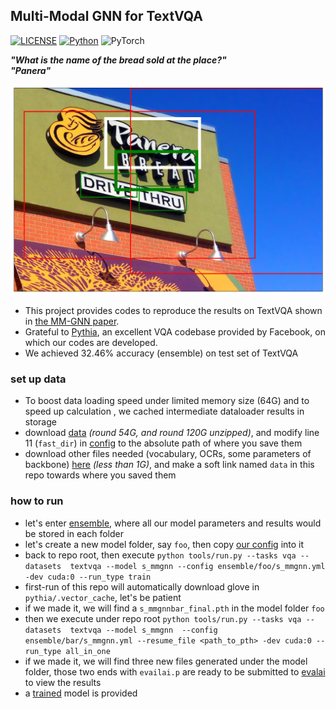 ## Multi-Modal GNN for TextVQA

[![LICENSE](https://img.shields.io/badge/license-MIT-green)](LICENSE)
[![Python](https://img.shields.io/badge/python-3.7-blue.svg)](https://www.python.org/)
![PyTorch](https://img.shields.io/badge/pytorch-1.0.1-%237732a8)

**_"What is the name of the bread sold at the place?"_**  
**_"Panera"_**

![cap](pics/high_res.png)

+ This project provides codes to reproduce the results on TextVQA shown in 
[the MM-GNN paper](https://www.google.com/).  
+ Grateful to [Pythia](https://github.com/facebookresearch/pythia "Pythia's Github repo"), an 
excellent VQA codebase provided by Facebook, on which our codes are developed.
+ We achieved 32.46% accuracy (ensemble) on test set of TextVQA

### set up data

+ To boost data loading speed under limited memory size (64G) and to speed up calculation
, we cached intermediate dataloader results in storage
+ download [data](https://drive.google.com/drive/folders/1Y8E-afg9aRHn6VblSWGNd0hvQGEW9ILS?usp=sharing) 
*(round 54G, and round 120G unzipped)*, and modify 
line 11 (`fast_dir`) in [config](pythia/common/defaults/configs/tasks/vqa/textvqa.yml)
to the absolute path of where you save them
+ download other files needed (vocabulary, OCRs, some parameters of 
backbone) [here](https://drive.google.com/file/d/1ieIx4MB49DBm1ycY203f15kvcrX4IoLt/view?usp=sharing) 
*(less than 1G)*, and make a soft link named `data`
in this repo towards where you saved them

### how to run

+ let's enter [ensemble](ensemble), where all our model parameters and results would be 
stored in each folder
+ let's create a new model folder, say `foo`, then copy [our config](configs/vqa/textvqa/s_mmgnn.yml) 
into it
+ back to repo root, then execute `python tools/run.py --tasks vqa --datasets 
textvqa --model s_mmgnn --config ensemble/foo/s_mmgnn.yml -dev cuda:0 --run_type train`
+ first-run of this repo will automatically download glove in `pythia/.vector_cache`, let's be patient
+ if we made it, we will find a `s_mmgnnbar_final.pth` in the model folder `foo`
+ then we execute under repo root `python tools/run.py --tasks vqa --datasets 
textvqa --model s_mmgnn 
--config ensemble/bar/s_mmgnn.yml --resume_file <path_to_pth> -dev cuda:0 --run_type all_in_one`
+ if we made it, we will find three new files generated under the model folder, those two 
ends with `evailai.p` are ready to be submitted to 
[evalai](https://evalai.cloudcv.org/web/challenges/challenge-page/244/leaderboard/809) to
view the results
+ a [trained](https://drive.google.com/file/d/1P1k3sNAQnV7dUovypt1zKwCTNgCEDHua/view?usp=sharing) model is provided
